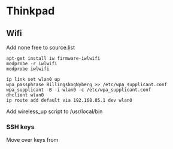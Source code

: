 # Thinkpad

## Wifi

Add none free to source.list

```
apt-get install iw firmware-iwlwifi
modprobe -r iwlwifi
modprobe iwlwifi

ip link set wlan0 up
wpa_passphrase BillingskogNyberg >> /etc/wpa_supplicant.conf
wpa_supplicant -B -i wlan0 -c /etc/wpa_supplicant.conf
dhclient wlan0
ip route add default via 192.168.85.1 dev wlan0
```

Add wireless_up script to /usr/local/bin

### SSH keys
Move over keys from
